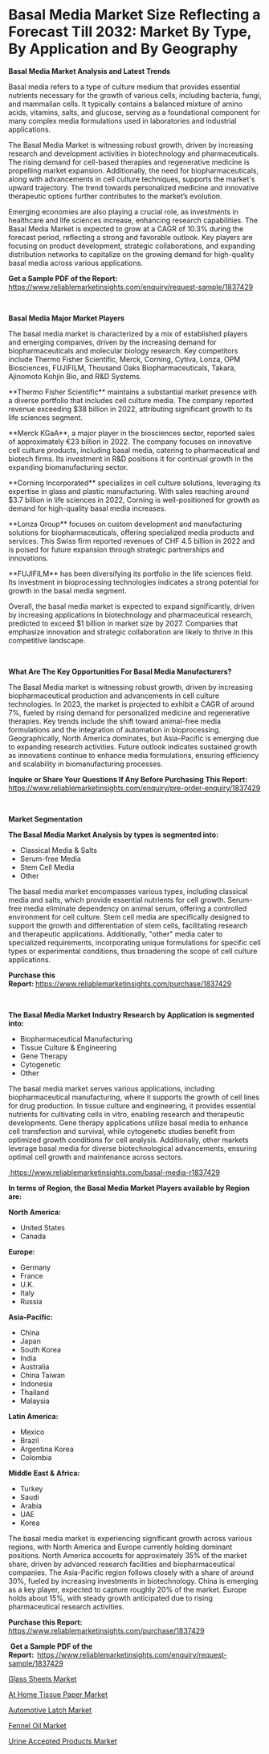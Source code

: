 <p><h1>Basal Media Market Size Reflecting a Forecast Till 2032: Market By Type, By Application and By Geography</h1></p><p><strong>Basal Media Market Analysis and Latest Trends</strong></p>
<p><p>Basal media refers to a type of culture medium that provides essential nutrients necessary for the growth of various cells, including bacteria, fungi, and mammalian cells. It typically contains a balanced mixture of amino acids, vitamins, salts, and glucose, serving as a foundational component for many complex media formulations used in laboratories and industrial applications.</p><p>The Basal Media Market is witnessing robust growth, driven by increasing research and development activities in biotechnology and pharmaceuticals. The rising demand for cell-based therapies and regenerative medicine is propelling market expansion. Additionally, the need for biopharmaceuticals, along with advancements in cell culture techniques, supports the market's upward trajectory. The trend towards personalized medicine and innovative therapeutic options further contributes to the market’s evolution.</p><p>Emerging economies are also playing a crucial role, as investments in healthcare and life sciences increase, enhancing research capabilities. The Basal Media Market is expected to grow at a CAGR of 10.3% during the forecast period, reflecting a strong and favorable outlook. Key players are focusing on product development, strategic collaborations, and expanding distribution networks to capitalize on the growing demand for high-quality basal media across various applications.</p></p>
<p><strong>Get a Sample PDF of the Report:&nbsp;</strong> <a href="https://www.reliablemarketinsights.com/enquiry/request-sample/1837429?utm_campaign=2110&utm_medium=2&utm_source=Github&utm_content=ia&utm_term=30012025&utm_id=basal-media">https://www.reliablemarketinsights.com/enquiry/request-sample/1837429</a></p>
<p>&nbsp;</p>
<p><strong>Basal Media Major Market Players</strong></p>
<p><p>The basal media market is characterized by a mix of established players and emerging companies, driven by the increasing demand for biopharmaceuticals and molecular biology research. Key competitors include Thermo Fisher Scientific, Merck, Corning, Cytiva, Lonza, OPM Biosciences, FUJIFILM, Thousand Oaks Biopharmaceuticals, Takara, Ajinomoto Kohjin Bio, and R&D Systems.</p><p>**Thermo Fisher Scientific** maintains a substantial market presence with a diverse portfolio that includes cell culture media. The company reported revenue exceeding $38 billion in 2022, attributing significant growth to its life sciences segment.</p><p>**Merck KGaA**, a major player in the biosciences sector, reported sales of approximately €23 billion in 2022. The company focuses on innovative cell culture products, including basal media, catering to pharmaceutical and biotech firms. Its investment in R&D positions it for continual growth in the expanding biomanufacturing sector.</p><p>**Corning Incorporated** specializes in cell culture solutions, leveraging its expertise in glass and plastic manufacturing. With sales reaching around $3.7 billion in life sciences in 2022, Corning is well-positioned for growth as demand for high-quality basal media increases.</p><p>**Lonza Group** focuses on custom development and manufacturing solutions for biopharmaceuticals, offering specialized media products and services. This Swiss firm reported revenues of CHF 4.5 billion in 2022 and is poised for future expansion through strategic partnerships and innovations.</p><p>**FUJIFILM** has been diversifying its portfolio in the life sciences field. Its investment in bioprocessing technologies indicates a strong potential for growth in the basal media segment.</p><p>Overall, the basal media market is expected to expand significantly, driven by increasing applications in biotechnology and pharmaceutical research, predicted to exceed $1 billion in market size by 2027. Companies that emphasize innovation and strategic collaboration are likely to thrive in this competitive landscape.</p></p>
<p>&nbsp;</p>
<p><strong>What Are The Key Opportunities For Basal Media Manufacturers?</strong></p>
<p><p>The Basal Media market is witnessing robust growth, driven by increasing biopharmaceutical production and advancements in cell culture technologies. In 2023, the market is projected to exhibit a CAGR of around 7%, fueled by rising demand for personalized medicine and regenerative therapies. Key trends include the shift toward animal-free media formulations and the integration of automation in bioprocessing. Geographically, North America dominates, but Asia-Pacific is emerging due to expanding research activities. Future outlook indicates sustained growth as innovations continue to enhance media formulations, ensuring efficiency and scalability in biomanufacturing processes.</p></p>
<p><strong>Inquire or Share Your Questions If Any Before Purchasing This Report:</strong> <a href="https://www.reliablemarketinsights.com/enquiry/pre-order-enquiry/1837429?utm_campaign=2110&utm_medium=2&utm_source=Github&utm_content=ia&utm_term=30012025&utm_id=basal-media">https://www.reliablemarketinsights.com/enquiry/pre-order-enquiry/1837429</a></p>
<p>&nbsp;</p>
<p><strong>Market Segmentation</strong></p>
<p><strong>The Basal Media Market Analysis by types is segmented into:</strong></p>
<p><ul><li>Classical Media & Salts</li><li>Serum-free Media</li><li>Stem Cell Media</li><li>Other</li></ul></p>
<p><p>The basal media market encompasses various types, including classical media and salts, which provide essential nutrients for cell growth. Serum-free media eliminate dependency on animal serum, offering a controlled environment for cell culture. Stem cell media are specifically designed to support the growth and differentiation of stem cells, facilitating research and therapeutic applications. Additionally, "other" media cater to specialized requirements, incorporating unique formulations for specific cell types or experimental conditions, thus broadening the scope of cell culture applications.</p></p>
<p><strong>Purchase this Report:&nbsp;</strong><a href="https://www.reliablemarketinsights.com/purchase/1837429?utm_campaign=2110&utm_medium=2&utm_source=Github&utm_content=ia&utm_term=30012025&utm_id=basal-media">https://www.reliablemarketinsights.com/purchase/1837429</a></p>
<p>&nbsp;</p>
<p><strong>The Basal Media Market Industry Research by Application is segmented into:</strong></p>
<p><ul><li>Biopharmaceutical Manufacturing</li><li>Tissue Culture & Engineering</li><li>Gene Therapy</li><li>Cytogenetic</li><li>Other</li></ul></p>
<p><p>The basal media market serves various applications, including biopharmaceutical manufacturing, where it supports the growth of cell lines for drug production. In tissue culture and engineering, it provides essential nutrients for cultivating cells in vitro, enabling research and therapeutic developments. Gene therapy applications utilize basal media to enhance cell transfection and survival, while cytogenetic studies benefit from optimized growth conditions for cell analysis. Additionally, other markets leverage basal media for diverse biotechnological advancements, ensuring optimal cell growth and maintenance across sectors.</p></p>
<p><a href="https://www.reliablemarketinsights.com/basal-media-r1837429?utm_campaign=2110&utm_medium=2&utm_source=Github&utm_content=ia&utm_term=30012025&utm_id=basal-media">&nbsp;https://www.reliablemarketinsights.com/basal-media-r1837429</a></p>
<p><strong>In terms of Region, the Basal Media Market Players available by Region are:</strong></p>
<p>
    <p> <strong> North America: </strong>
        <ul>
            <li>United States</li>
            <li>Canada</li>
        </ul>
        </p> 
    <p> <strong> Europe: </strong>
        <ul>
            <li>Germany</li>
            <li>France</li>
            <li>U.K.</li>
            <li>Italy</li>
            <li>Russia</li>
        </ul>
        </p> 
    <p> <strong> Asia-Pacific: </strong>
        <ul>
            <li>China</li>
            <li>Japan</li>
            <li>South Korea</li>
            <li>India</li>
            <li>Australia</li>
            <li>China Taiwan</li>
            <li>Indonesia</li>
            <li>Thailand</li>
            <li>Malaysia</li>
        </ul>
        </p> 
    <p> <strong> Latin America: </strong>
        <ul>
            <li>Mexico</li>
            <li>Brazil</li>
            <li>Argentina Korea</li>
            <li>Colombia</li>
        </ul>
        </p> 
    <p> <strong> Middle East & Africa: </strong>
        <ul>
            <li>Turkey</li>
            <li>Saudi</li>
            <li>Arabia</li>
            <li>UAE</li>
            <li>Korea</li>
        </ul>
    </p>
    </p>
<p><p>The basal media market is experiencing significant growth across various regions, with North America and Europe currently holding dominant positions. North America accounts for approximately 35% of the market share, driven by advanced research facilities and biopharmaceutical companies. The Asia-Pacific region follows closely with a share of around 30%, fueled by increasing investments in biotechnology. China is emerging as a key player, expected to capture roughly 20% of the market. Europe holds about 15%, with steady growth anticipated due to rising pharmaceutical research activities.</p></p>
<p><strong>Purchase this Report: </strong><a href="https://www.reliablemarketinsights.com/purchase/1837429?utm_campaign=2110&utm_medium=2&utm_source=Github&utm_content=ia&utm_term=30012025&utm_id=basal-media">https://www.reliablemarketinsights.com/purchase/1837429</a></p>
<p>&nbsp;<strong>Get a Sample PDF of the Report:&nbsp;&nbsp;</strong><a href="https://www.reliablemarketinsights.com/enquiry/request-sample/1837429?utm_campaign=2110&utm_medium=2&utm_source=Github&utm_content=ia&utm_term=30012025&utm_id=basal-media">https://www.reliablemarketinsights.com/enquiry/request-sample/1837429</a></p>
<p><strong></strong></p>
<p><p><a href="https://github.com/ziogaskangui96/Market-Research-Report-List-1/blob/main/glass-sheets-market.md?utm_campaign=2110&utm_medium=2&utm_source=Github&utm_content=ia&utm_term=30012025&utm_id=basal-media">Glass Sheets Market</a></p><p><a href="https://www.linkedin.com/pulse/home-tissue-paper-market-trend-indicates-rapid-growth-accelerated-qhbjf?utm_campaign=2110&utm_medium=2&utm_source=Github&utm_content=ia&utm_term=30012025&utm_id=basal-media">At Home Tissue Paper Market</a></p><p><a href="https://www.linkedin.com/pulse/automotive-latch-market-size-expand-cagr-95-along-its-8gcjf?utm_campaign=2110&utm_medium=2&utm_source=Github&utm_content=ia&utm_term=30012025&utm_id=basal-media">Automotive Latch Market</a></p><p><a href="https://github.com/carylgrinko/Market-Research-Report-List-1/blob/main/fennel-oil-market.md?utm_campaign=2110&utm_medium=2&utm_source=Github&utm_content=ia&utm_term=30012025&utm_id=basal-media">Fennel Oil Market</a></p><p><a href="https://www.linkedin.com/pulse/future-revenue-growth-urine-accepted-products-market-s98oc?utm_campaign=2110&utm_medium=2&utm_source=Github&utm_content=ia&utm_term=30012025&utm_id=basal-media">Urine Accepted Products Market</a></p></p>